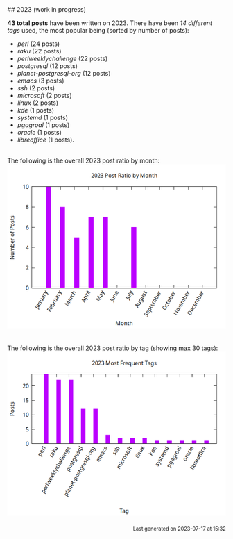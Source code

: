 <a name="2023" />
## 2023 (work in progress)

**43 total posts** have been written on 2023.
There have been *14 different tags* used, the most
popular being (sorted by number of posts):
 
- *perl* (24 posts)  
- *raku* (22 posts)  
- *perlweeklychallenge* (22 posts)  
- *postgresql* (12 posts)  
- *planet-postgresql-org* (12 posts)  
- *emacs* (3 posts)  
- *ssh* (2 posts)  
- *microsoft* (2 posts)  
- *linux* (2 posts)  
- *kde* (1 posts)  
- *systemd* (1 posts)  
- *pgagroal* (1 posts)  
- *oracle* (1 posts)  
- *libreoffice* (1 posts).<br/>
<br/>
The following is the overall 2023 post ratio by month:
<br/>
    <center>
      <img src="/images/stats/2023-months.png" alt="2023 post ratio per month" />
    </center>
<br/>

<br/>
The following is the overall 2023 post ratio by tag (showing max 30 tags):
<br/>
  <center>
    <img src="/images/stats/2023-tags.png" alt="2023 post ratio per tag" />
  </center>
<br/>

<div align="right">
<small>
Last generated on 2023-07-17 at 15:32
</small>
</div>

<br/>
